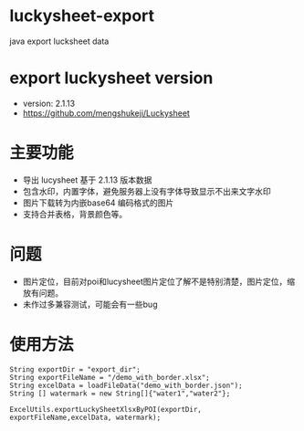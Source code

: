 # luckysheet-export
java export lucksheet data


# export luckysheet version
* version: 2.1.13
* https://github.com/mengshukeji/Luckysheet

# 主要功能
* 导出 lucysheet 基于 2.1.13 版本数据
* 包含水印，内置字体，避免服务器上没有字体导致显示不出来文字水印
* 图片下载转为内嵌base64 编码格式的图片
* 支持合并表格，背景颜色等。

# 问题
* 图片定位，目前对poi和lucysheet图片定位了解不是特别清楚，图片定位，缩放有问题。
* 未作过多兼容测试，可能会有一些bug

# 使用方法
```
String exportDir = "export_dir";
String exportFileName = "/demo_with_border.xlsx";
String excelData = loadFileData("demo_with_border.json");
String [] watermark = new String[]{"water1","water2"};

ExcelUtils.exportLuckySheetXlsxByPOI(exportDir, exportFileName,excelData, watermark);
```
